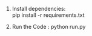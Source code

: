 1. Install dependencies:  
   pip install -r requirements.txt

2. Run the Code :
       python run.py
